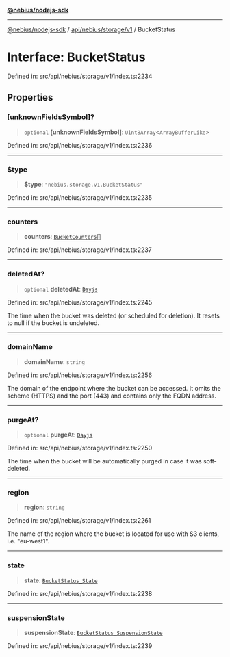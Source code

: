 [**@nebius/nodejs-sdk**](../../../../../README.md)

***

[@nebius/nodejs-sdk](../../../../../README.md) / [api/nebius/storage/v1](../README.md) / BucketStatus

# Interface: BucketStatus

Defined in: src/api/nebius/storage/v1/index.ts:2234

## Properties

### \[unknownFieldsSymbol\]?

> `optional` **\[unknownFieldsSymbol\]**: `Uint8Array`\<`ArrayBufferLike`\>

Defined in: src/api/nebius/storage/v1/index.ts:2236

***

### $type

> **$type**: `"nebius.storage.v1.BucketStatus"`

Defined in: src/api/nebius/storage/v1/index.ts:2235

***

### counters

> **counters**: [`BucketCounters`](BucketCounters.md)[]

Defined in: src/api/nebius/storage/v1/index.ts:2237

***

### deletedAt?

> `optional` **deletedAt**: [`Dayjs`](../../../../../runtime/protos/core/dayjs/classes/Dayjs.md)

Defined in: src/api/nebius/storage/v1/index.ts:2245

The time when the bucket was deleted (or scheduled for deletion).
 It resets to null if the bucket is undeleted.

***

### domainName

> **domainName**: `string`

Defined in: src/api/nebius/storage/v1/index.ts:2256

The domain of the endpoint where the bucket can be accessed. It omits the scheme (HTTPS) and the port (443)
 and contains only the FQDN address.

***

### purgeAt?

> `optional` **purgeAt**: [`Dayjs`](../../../../../runtime/protos/core/dayjs/classes/Dayjs.md)

Defined in: src/api/nebius/storage/v1/index.ts:2250

The time when the bucket will be automatically purged in case it was soft-deleted.

***

### region

> **region**: `string`

Defined in: src/api/nebius/storage/v1/index.ts:2261

The name of the region where the bucket is located for use with S3 clients, i.e. "eu-west1".

***

### state

> **state**: [`BucketStatus_State`](../type-aliases/BucketStatus_State.md)

Defined in: src/api/nebius/storage/v1/index.ts:2238

***

### suspensionState

> **suspensionState**: [`BucketStatus_SuspensionState`](../type-aliases/BucketStatus_SuspensionState.md)

Defined in: src/api/nebius/storage/v1/index.ts:2239
